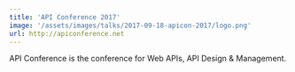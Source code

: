 ```yaml
---
title: 'API Conference 2017'
image: '/assets/images/talks/2017-09-18-apicon-2017/logo.png'
url: http://apiconference.net
---
```


API Conference is the conference for Web APIs, API Design & Management.
